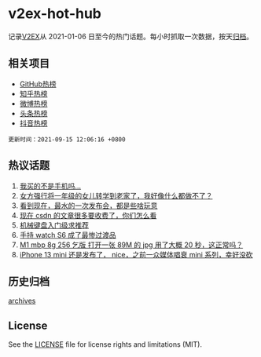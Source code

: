 # v2ex-hot-hub

 记录[V2EX](https://www.v2ex.com/)从 2021-01-06 日至今的热门话题。每小时抓取一次数据，按天[归档](archives)。
 
 ## 相关项目

- [GitHub热榜](https://github.com/snaildev/github-hot-hub)
- [知乎热榜](https://github.com/snaildev/zhihu-hot-hub)
- [微博热榜](https://github.com/snaildev/weibo-hot-hub)
- [头条热榜](https://github.com/snaildev/toutiao-hot-hub)
- [抖音热榜](https://github.com/snaildev/douyin-hot-hub)


 `更新时间：2021-09-15 12:06:16 +0800`

## 热议话题

1. [我买的不是手机吗…](https://www.v2ex.com/t/801877)
1. [女方强行将一年级的女儿转学到老家了，我好像什么都做不了？](https://www.v2ex.com/t/801773)
1. [看到现在，最水的一次发布会，都是些啥玩意](https://www.v2ex.com/t/801876)
1. [现在 csdn 的文章很多要收费了，你们怎么看](https://www.v2ex.com/t/801808)
1. [机械键盘入门级求推荐](https://www.v2ex.com/t/801896)
1. [手持 watch S6 成了最惨过渡品](https://www.v2ex.com/t/801879)
1. [M1 mbp 8g 256 乞版 打开一张 89M 的 jpg 用了大概 20 秒，这正常吗？](https://www.v2ex.com/t/801835)
1. [iPhone 13 mini 还是发布了， nice，之前一众媒体唱衰 mini 系列，幸好没砍](https://www.v2ex.com/t/801887)

## 历史归档

[archives](archives)

## License

See the [LICENSE](LICENSE) file for license rights and limitations (MIT).
